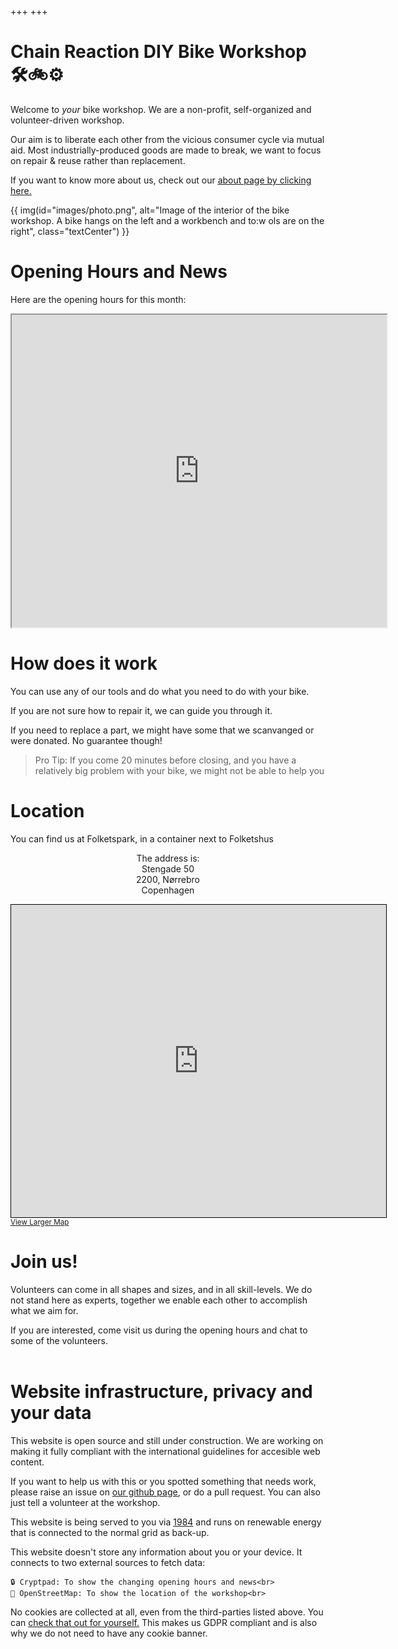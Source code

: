 +++
+++
# Chain Reaction DIY Bike Workshop 🛠️🚲⚙️

Welcome to _your_ bike workshop. We are a non-profit, self-organized and volunteer-driven workshop.
<br>

Our aim is to liberate each other from the vicious consumer cycle via mutual aid. Most industrially-produced goods are made to break, we want to focus on repair & reuse rather than replacement. 
<br>

If you want to know more about us, check out our <u>[about page by clicking here.](@/about/_index.md)</u>


{{ img(id="images/photo.png", alt="Image of the interior of the bike workshop. A bike hangs on the left and a workbench and to:w
ols are on the right", class="textCenter") }}


# Opening Hours and News

Here are the opening hours for this month:

<div class='iframe'>
<iframe width="600" height="500" src="https://cryptpad.fr/code/#/2/code/view/ySgsGoQl3j7TL4IPuMnBhTca7PmgiI+efl9uBgCSaYY/embed/present/"></iframe>
</div>

# How does it work

You can use any of our tools and do what you need to do with your bike.

If you are not sure how to repair it, we can guide you through it.

If you need to replace a part, we might have some that we scanvanged or were donated. No guarantee though!

> Pro Tip: If you come 20 minutes before closing, and you have a relatively big problem with your bike, we might not be able to help you

# Location

You can find us at Folketspark, in a container next to Folketshus

<p style="text-align:center;"> The address is: <br> Stengade 50 <br> 2200, Nørrebro <br> Copenhagen </p>

<div class='iframe'>
<iframe width="600" height="500" src="https://www.openstreetmap.org/export/embed.html?bbox=12.552990317344667%2C55.68643979691343%2C12.555484771728517%2C55.68837513335619&amp;layer=mapnik&amp;marker=55.68740747710808%2C12.55423754453659" style="border: 1px solid black"></iframe><br/><small><a href="https://www.openstreetmap.org/?mlat=55.68741&amp;mlon=12.55424#map=19/55.68741/12.55424">View Larger Map</a></small>
</div>


# Join us!

Volunteers can come in all shapes and sizes, and in all skill-levels. We do not stand here as experts, together we enable each other to accomplish what we aim for.

If you are interested, come visit us during the opening hours and chat to some of the volunteers.
<br>
<br>

# Website infrastructure, privacy and your data
This website is open source and still under construction. We are working on making it fully compliant with the international guidelines for accesible web content.

If you want to help us with this or you spotted something that needs work, please raise an issue on <u>[our github page](https://github.com/luuislanda/chain-reaction_website)</u>, or  do a pull request. You can also just tell a volunteer at the workshop.

This website is being served to you via <u>[1984](https://1984.hosting/about)</u> and runs on renewable energy that is connected to the normal grid as back-up. 

This website doesn't store any information about you or your device. It connects to two external sources to fetch data:<br>

    🔒 Cryptpad: To show the changing opening hours and news<br>
    📍 OpenStreetMap: To show the location of the workshop<br>

No cookies are collected at all, even from the third-parties listed above. You can <u>[check that out for yourself](https://cookie-script.com/cookie-scanner).</u> This makes us GDPR compliant and is also why we do not need to have any cookie banner.
